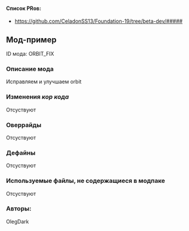 

#### Список PRов:

- https://github.com/CeladonSS13/Foundation-19/tree/beta-dev/#####

## Мод-пример

ID мода: ORBIT_FIX

### Описание мода

Исправляем и улучшаем orbit

### Изменения *кор кода*

Отсуствуют

### Оверрайды

Отсуствуют

### Дефайны

Отсуствуют

### Используемые файлы, не содержащиеся в модпаке

Отсуствуют

### Авторы:

OlegDark
